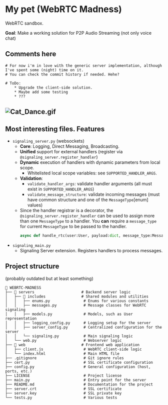 # My pet (WebRTC Madness)
WebRTC sandbox. 

**Goal**: Make a working solution for P2P Audio Streaming (not only voice chat)

## Comments here
```plain
# For now i'm in love with the generic server implementation, although I've spent some (night) time on it.
# You can check the commit history if needed. Hehe?

# ToDo:
    * Upgrade the client-side solution.
    * Maybe add some testing
    * ???
```
![Cat_Dance.gif](https://i.pinimg.com/originals/23/51/bc/2351bc65b2b5d75cef146b7edddf805b.gif)
---
## Most interesting files. Features
 * `signaling_server.py` (websockets)
   * **Core**: Logging, Direct Messaging, Broadcasting.
   * **Unified** support for external handlers (register via `@signaling_server.register_handler`)
   * **Dynamic** execution of handlers with dynamic parameters from local scope. 
     * Whitelisted local scope variables: see `SUPPORTED_HANDLER_ARGS`.
   * **Validation**: 
     * `validate_handler_args`: validate handler arguments (all must exist in `SUPPORTED_HANDLER_ARGS`)
     * `validate_message_structure`: validate incoming messages (must have common structure and one of the `MessageType`[enum] values)
   * Since the handler registrar is a decorator, the `@signaling_server.register_handler` can be used to assign more than one `MessageType` to a handler. You **can** require a `message_type` for current `MessageType` to be passed to the handler.
        ```python
        async def handle_rtc(user:User, payload:dict, message_type:MessageType):
        ```
 * `signaling_main.py`
   * Signaling Server extension. Registers handlers to process messages.

## Project structure 
(probably outdated but at least something)

```plaintext
📂 WEBRTC-MADNESS
├── 📂 servers                     # Backend server logic
│   ├── 📂 includes                # Shared modules and utilities
│   │   ├── enums.py               # Enums for various constants
│   │   ├── messages.py            # Message classes for WebRTC signaling
│   │   ├── models.py              # Models, such as User representation
│   │   ├── logging_config.py      # Logging setup for the server
│   │   ├── server_config.py       # Centralized configuration for the server
│   │   └── signaling.py           # Main signaling logic
│   └── web.py                     # Webserver logic
├── 📂 web                         # Frontend web application
│   ├── client.js                  # WebRTC client-side logic
│   └── index.html                 # Main HTML file
├── .gitignore                     # Git ignore rules
├── cert.py                        # SSL certificate configuration
├── config.py                      # General configuration (host, ports, etc.)
├── LICENSE                        # Project license
├── main.py                        # Entry point for the server
├── README.md                      # Documentation for the project
├── server.crt                     # SSL certificate
├── server.key                     # SSL private key
└── tests.py                       # Various tests
```
